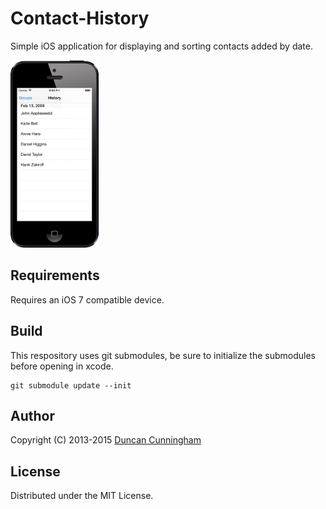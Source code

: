 # Contact-History

Simple iOS application for displaying and sorting contacts added by date.

[![](https://raw.githubusercontent.com/sirnacnud/Contact-History/master/Screenshots/Contact-History-thumb.png)](https://raw.githubusercontent.com/sirnacnud/Contact-History/master/Screenshots/Contact-History.png)

## Requirements
Requires an iOS 7 compatible device.

## Build
This respository uses git submodules, be sure to initialize the submodules before opening in xcode.
```
git submodule update --init
```

## Author

Copyright (C) 2013-2015 [Duncan Cunningham](https://github.com/sirnacnud)

## License

Distributed under the MIT License.
